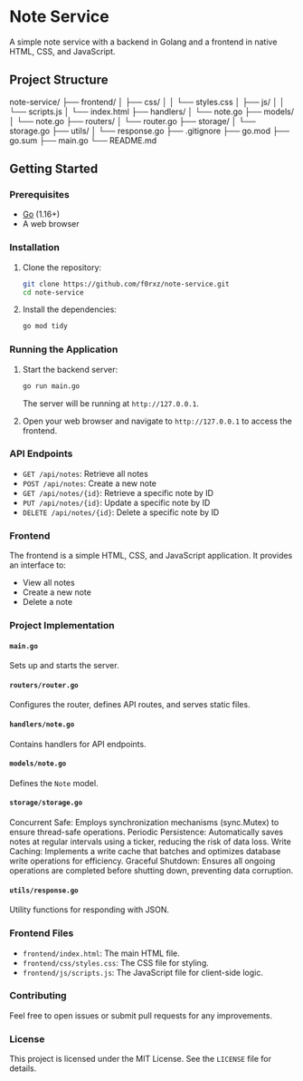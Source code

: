 # Note Service

A simple note service with a backend in Golang and a frontend in native HTML, CSS, and JavaScript.

## Project Structure

note-service/
├── frontend/
│ ├── css/
│ │ └── styles.css
│ ├── js/
│ │ └── scripts.js
│ └── index.html
├── handlers/
│ └── note.go
├── models/
│ └── note.go
├── routers/
│ └── router.go
├── storage/
│ └── storage.go
├── utils/
│ └── response.go
├── .gitignore
├── go.mod
├── go.sum
├── main.go
└── README.md

## Getting Started

### Prerequisites

- [Go](https://golang.org/doc/install) (1.16+)
- A web browser

### Installation

1. Clone the repository:

    ```bash
    git clone https://github.com/f0rxz/note-service.git
    cd note-service
    ```

2. Install the dependencies:

    ```bash
    go mod tidy
    ```

### Running the Application

1. Start the backend server:

    ```bash
    go run main.go
    ```

    The server will be running at `http://127.0.0.1`.

2. Open your web browser and navigate to `http://127.0.0.1` to access the frontend.

### API Endpoints

- `GET /api/notes`: Retrieve all notes
- `POST /api/notes`: Create a new note
- `GET /api/notes/{id}`: Retrieve a specific note by ID
- `PUT /api/notes/{id}`: Update a specific note by ID
- `DELETE /api/notes/{id}`: Delete a specific note by ID

### Frontend

The frontend is a simple HTML, CSS, and JavaScript application. It provides an interface to:

- View all notes
- Create a new note
- Delete a note

### Project Implementation

#### `main.go`

Sets up and starts the server.

#### `routers/router.go`

Configures the router, defines API routes, and serves static files.

#### `handlers/note.go`

Contains handlers for API endpoints.

#### `models/note.go`

Defines the `Note` model.

#### `storage/storage.go`

Concurrent Safe: Employs synchronization mechanisms (sync.Mutex) to ensure thread-safe operations.
Periodic Persistence: Automatically saves notes at regular intervals using a ticker, reducing the risk of data loss.
Write Caching: Implements a write cache that batches and optimizes database write operations for efficiency.
Graceful Shutdown: Ensures all ongoing operations are completed before shutting down, preventing data corruption.

#### `utils/response.go`

Utility functions for responding with JSON.

### Frontend Files

- `frontend/index.html`: The main HTML file.
- `frontend/css/styles.css`: The CSS file for styling.
- `frontend/js/scripts.js`: The JavaScript file for client-side logic.

### Contributing

Feel free to open issues or submit pull requests for any improvements.

### License

This project is licensed under the MIT License. See the `LICENSE` file for details.
